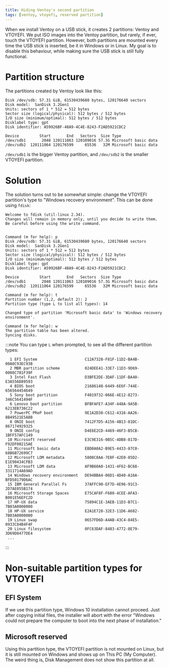 ```yaml
---
title: Hiding Ventoy's second partition
tags: [ventoy, vtoyefi, reserved partition]
---
```


When we install Ventoy on a USB stick, it creates 2 partitions: Ventoy and VTOYEFI. We put ISO images into the Ventoy partition, but rarely, if ever, touch the VTOYEFI partition. However, both partitions are mounted every time the USB stick is inserted, be it in Windows or in Linux. My goal is to disable this behaviour, while making sure the USB stick is still fully functional.

<!-- truncate -->

# Partition structure

The partitions created by Ventoy look like this:

```
Disk /dev/sdb: 57.31 GiB, 61530439680 bytes, 120176640 sectors
Disk model:  SanDisk 3.2Gen1
Units: sectors of 1 * 512 = 512 bytes
Sector size (logical/physical): 512 bytes / 512 bytes
I/O size (minimum/optimal): 512 bytes / 512 bytes
Disklabel type: gpt
Disk identifier: A59926BF-48A9-4C4E-8243-F2AD5921CDC2

Device         Start       End   Sectors  Size Type
/dev/sdb1       2048 120111063 120109016 57.3G Microsoft basic data
/dev/sdb2  120111064 120176599     65536   32M Microsoft basic data
```

`/dev/sdb1` is the bigger Ventoy partition, and `/dev/sdb2` is the smaller VTOYEFI partition.

# Solution

The solution turns out to be somewhat simple: change the VTOYEFI partition's type to "Windows recovery environment". This can be done using `fdisk`:

```
Welcome to fdisk (util-linux 2.34).
Changes will remain in memory only, until you decide to write them.
Be careful before using the write command.


Command (m for help): p
Disk /dev/sdb: 57.31 GiB, 61530439680 bytes, 120176640 sectors
Disk model:  SanDisk 3.2Gen1
Units: sectors of 1 * 512 = 512 bytes
Sector size (logical/physical): 512 bytes / 512 bytes
I/O size (minimum/optimal): 512 bytes / 512 bytes
Disklabel type: gpt
Disk identifier: A59926BF-48A9-4C4E-8243-F2AD5921CDC2

Device         Start       End   Sectors  Size Type
/dev/sdb1       2048 120111063 120109016 57.3G Microsoft basic data
/dev/sdb2  120111064 120176599     65536   32M Microsoft basic data

Command (m for help): t
Partition number (1,2, default 2): 2
Partition type (type L to list all types): 14

Changed type of partition 'Microsoft basic data' to 'Windows recovery environment'.

Command (m for help): w
The partition table has been altered.
Syncing disks.
```

:::note
You can type `L` when prompted, to see all the different partition types:
```
  1 EFI System                     C12A7328-F81F-11D2-BA4B-00A0C93EC93B
  2 MBR partition scheme           024DEE41-33E7-11D3-9D69-0008C781F39F
  3 Intel Fast Flash               D3BFE2DE-3DAF-11DF-BA40-E3A556D89593
  4 BIOS boot                      21686148-6449-6E6F-744E-656564454649
  5 Sony boot partition            F4019732-066E-4E12-8273-346C5641494F
  6 Lenovo boot partition          BFBFAFE7-A34F-448A-9A5B-6213EB736C22
  7 PowerPC PReP boot              9E1A2D38-C612-4316-AA26-8B49521E5A8B
  8 ONIE boot                      7412F7D5-A156-4B13-81DC-867174929325
  9 ONIE config                    D4E6E2CD-4469-46F3-B5CB-1BFF57AFC149
 10 Microsoft reserved             E3C9E316-0B5C-4DB8-817D-F92DF00215AE
 11 Microsoft basic data           EBD0A0A2-B9E5-4433-87C0-68B6B72699C7
 12 Microsoft LDM metadata         5808C8AA-7E8F-42E0-85D2-E1E90434CFB3
 13 Microsoft LDM data             AF9B60A0-1431-4F62-BC68-3311714A69AD
 14 Windows recovery environment   DE94BBA4-06D1-4D40-A16A-BFD50179D6AC
 15 IBM General Parallel Fs        37AFFC90-EF7D-4E96-91C3-2D7AE055B174
 16 Microsoft Storage Spaces       E75CAF8F-F680-4CEE-AFA3-B001E56EFC2D
 17 HP-UX data                     75894C1E-3AEB-11D3-B7C1-7B03A0000000
 18 HP-UX service                  E2A1E728-32E3-11D6-A682-7B03A0000000
 19 Linux swap                     0657FD6D-A4AB-43C4-84E5-0933C84B4F4F
 20 Linux filesystem               0FC63DAF-8483-4772-8E79-3D69D8477DE4
 ...
```
:::

# Non-suitable partition types for VTOYEFI

## EFI System

If we use this partition type, Windows 10 installation cannot proceed. Just after copying initial files, the installer will abort with the error "Windows could not prepare the computer to boot into the next phase of installation."

## Microsoft reserved

Using this partition type, the VTOYEFI partition is not mounted on Linux, but it is still mounted on Windows and shows up on This PC (My Computer). The weird thing is, Disk Management does not show this partition at all.
